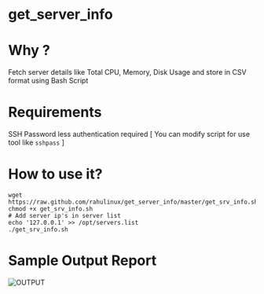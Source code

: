 get_server_info
===============

# Why ?
Fetch server details like Total CPU, Memory, Disk Usage and store in CSV format using Bash Script 

# Requirements
SSH Password less authentication required 
[ You can modify script for use tool like `sshpass` ]


# How to use it?
```
wget https://raw.github.com/rahulinux/get_server_info/master/get_srv_info.sh
chmod +x get_srv_info.sh
# Add server ip's in server list
echo '127.0.0.1' >> /opt/servers.list
./get_srv_info.sh
```

# Sample Output Report
![OUTPUT](https://raw.github.com/rahulinux/get_server_info/master/output_sample.PNG)

